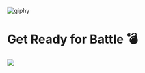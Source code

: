 <!--<img align='left' src="https://github-readme-stats.vercel.app/api?username=ifelsee&show_icons=true">-->


![giphy](https://giphy.com/clips/crunchyroll-6saubcamSheNwtlDIS)

# Get Ready for Battle 💣 

 
![](https://komarev.com/ghpvc/?username=ifelsee)
